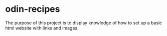 # odin-recipes

The purpose of this project is to display knowledge of how to set up a basic html website with links and images.
